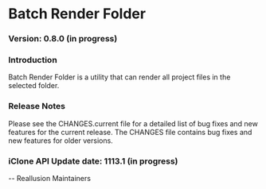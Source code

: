 # Batch Render Folder

### Version: 0.8.0 (in progress)

### Introduction

Batch Render Folder is a utility that can render all project files in the selected folder.

### Release Notes

Please see the CHANGES.current file for a detailed list of bug fixes and
new features for the current release. The CHANGES file contains bug fixes
and new features for older versions.

### iClone API Update date: 1113.1 (in progress)


 -- Reallusion Maintainers
